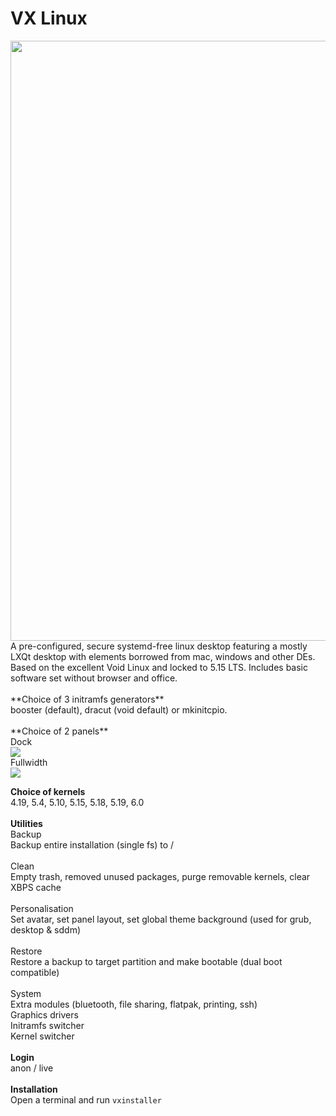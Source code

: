 # VX Linux
<img src="https://github.com/dessington/vx-linux/blob/main/desktop.png?raw=true" style="width:960px;">
A pre-configured, secure systemd-free linux desktop featuring a mostly LXQt desktop with elements borrowed from mac, windows and other DEs. Based on the excellent Void Linux and locked to 5.15 LTS. Includes basic software set without browser and office.<br>
<br>
**Choice of 3 initramfs generators**<br>
booster (default), dracut (void default) or mkinitcpio.<br>
<br>
**Choice of 2 panels**<br>
Dock<br>
<img src="https://github.com/dessington/vx-linux/blob/main/panel-dock.png?raw=true"><br>
Fullwidth<br>
<img src="https://github.com/dessington/vx-linux/blob/main/panel-fullwidth.png?raw=true"><br>

**Choice of kernels**<br>
4.19, 5.4, 5.10, 5.15, 5.18, 5.19, 6.0<br>
<br>
**Utilities**<br>
Backup<br>
Backup entire installation (single fs) to /<br>
<br>
Clean<br>
Empty trash, removed unused packages, purge removable kernels, clear XBPS cache<br>
<br>
Personalisation<br>
Set avatar, set panel layout, set global theme background (used for grub, desktop & sddm)<br>
<br>
Restore<br>
Restore a backup to target partition and make bootable (dual boot compatible)<br>
<br>
System<br>
Extra modules (bluetooth, file sharing, flatpak, printing, ssh)<br>
Graphics drivers<br>
Initramfs switcher<br>
Kernel switcher<br>
<br>
**Login**<br>
anon / live<br>
<br>
**Installation**<br>
Open a terminal and run <code>vxinstaller</code>

